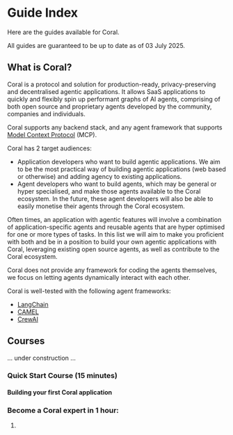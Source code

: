 # Guide Index
Here are the guides available for Coral.

All guides are guaranteed to be up to date as of 03 July 2025.

## What is Coral?
Coral is a protocol and solution for production-ready, privacy-preserving and decentralised agentic applications. It allows SaaS applications to quickly and flexibly spin up performant graphs of AI agents, comprising of both open source and proprietary agents developed by the community, companies and individuals.

Coral supports any backend stack, and any agent framework that supports [Model Context Protocol](https://modelcontextprotocol.io/) (MCP).

Coral has 2 target audiences:
* Application developers who want to build agentic applications. We aim to be the most practical way of building agentic applications (web based or otherwise) and adding agency to existing applications.
* Agent developers who want to build agents, which may be general or hyper specialised, and make those agents available to the Coral ecosystem. In the future, these agent developers will also be able to easily monetise their agents through the Coral ecosystem.

Often times, an application with agentic features will involve a combination of application-specific agents and reusable agents that are hyper optimised for one or more types of tasks. In this list we will aim to make you proficient with both and be in a position to build your own agentic applications with Coral, leveraging existing open source agents, as well as contribute to the Coral ecosystem.

Coral does not provide any framework for coding the agents themselves, we focus on letting agents dynamically interact with each other.

Coral is well-tested with the following agent frameworks:
* [LangChain](https://langchain.com/)
* [CAMEL](https://github.com/camel-ai/camel/)
* [CrewAI](https://crewai.com/)

## Courses

... under construction ...
### Quick Start Course (15 minutes)

#### Building your first Coral application


### Become a Coral expert in 1 hour:
1. 
